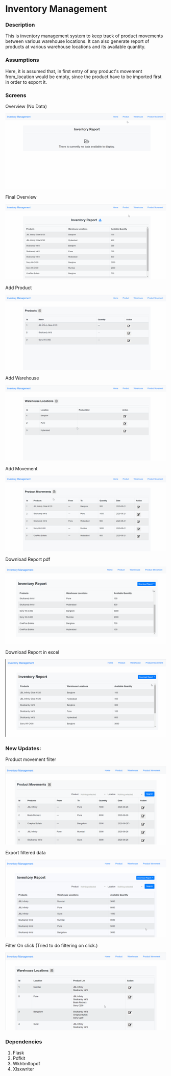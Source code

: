 # Inventory Management
### Description 
This is inventory management system to keep track of product movements between various warehouse locations. It can also generate report of products at various warehouse locations and its available quantity.
### Assumptions
Here, it is assumed that, in first entry of any product's movement from_location would be empty, since the product have to be imported first in order to export it.
### Screens
Overview (No Data)

![First_Overview](https://raw.githubusercontent.com/Anuja-pawar/Inventory-Management/master/utils/Overview_first.gif "First_Overview")


Final Overview

![Overview_final](https://raw.githubusercontent.com/Anuja-pawar/Inventory-Management/master/utils/Overview_last.gif "Overview_final")


Add Product

![Add_product](https://raw.githubusercontent.com/Anuja-pawar/Inventory-Management/master/utils/Add_product.gif "Add_product")


Add Warehouse

![Add_location](https://raw.githubusercontent.com/Anuja-pawar/Inventory-Management/master/utils/Add_location.gif "Add_location")


Add Movement

![Add_movement](https://raw.githubusercontent.com/Anuja-pawar/Inventory-Management/master/utils/Add_movement.gif "Add_movement")


Download Report pdf

![Report pdf](https://raw.githubusercontent.com/Anuja-pawar/Inventory-Management/master/utils/Download_pdf.gif "Report pdf")


Download Report in excel

![Report excel](https://raw.githubusercontent.com/Anuja-pawar/Inventory-Management/master/utils/Download_excel.gif "Report excel")

### New Updates:

Product movement filter

![Filtering movement](https://raw.githubusercontent.com/Anuja-pawar/Inventory-Management/master/utils/filtering_product_movement.gif "Filtering movement")

Export filtered data

![filtered data pdf](https://raw.githubusercontent.com/Anuja-pawar/Inventory-Management/master/utils/export_filtered_pdf.gif "filtered data pdf")

Filter On click
(Tried to do filtering on click.)

![filter onclick](https://raw.githubusercontent.com/Anuja-pawar/Inventory-Management/master/utils/filtering_onclick.gif "filter onclick")

### Dependencies
1. Flask
2. Pdfkit
3. Wkhtmltopdf
4. Xlsxwriter
